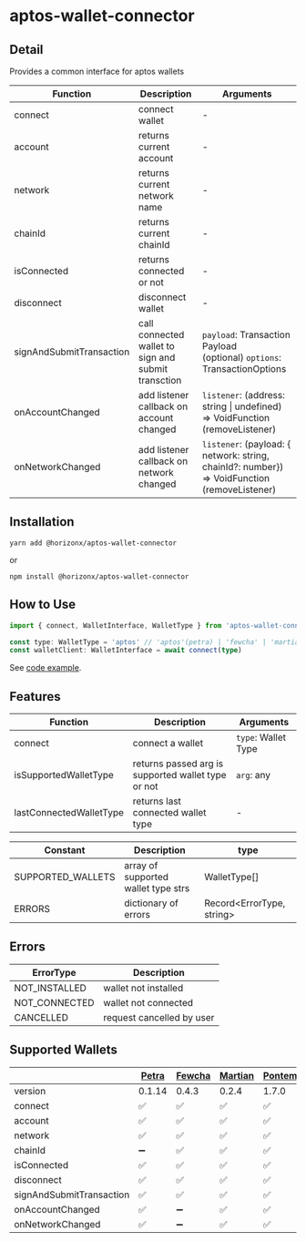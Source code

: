 # aptos-wallet-connector

## Detail

Provides a common interface for aptos wallets

| Function                 | Description                                         | Arguments                                                                                    |
| ------------------------ | --------------------------------------------------- | -------------------------------------------------------------------------------------------- |
| connect                  | connect wallet                                      | -                                                                                            |
| account                  | returns current account                             | -                                                                                            |
| network                  | returns current network name                        | -                                                                                            |
| chainId                  | returns current chainId                             | -                                                                                            |
| isConnected              | returns connected or not                            | -                                                                                            |
| disconnect               | disconnect wallet                                   | -                                                                                            |
| signAndSubmitTransaction | call connected wallet to sign and submit transction | `payload`: Transaction Payload<br> (optional) `options`: TransactionOptions                  |
| onAccountChanged         | add listener callback on account changed            | `listener`: (address: string \| undefined) => VoidFunction (removeListener)                  |
| onNetworkChanged         | add listener callback on network changed            | `listener`: (payload: { network: string, chainId?: number}) => VoidFunction (removeListener) |

## Installation

```
yarn add @horizonx/aptos-wallet-connector
```

or

```
npm install @horizonx/aptos-wallet-connector
```

## How to Use

```typescript
import { connect, WalletInterface, WalletType } from 'aptos-wallet-connector'

const type: WalletType = 'aptos' // 'aptos'(petra) | 'fewcha' | 'martian' | 'pontem'
const walletClient: WalletInterface = await connect(type)
```

See [code example](https://github.com/horizonx-tech/aptos-module-explorer/blob/main/src/hooks/useWallet.tsx).

## Features

| Function                | Description                                        | Arguments           |
| ----------------------- | -------------------------------------------------- | ------------------- |
| connect                 | connect a wallet                                   | `type`: Wallet Type |
| isSupportedWalletType   | returns passed arg is supported wallet type or not | `arg`: any          |
| lastConnectedWalletType | returns last connected wallet type                 | -                   |

| Constant          | Description                         | type                      |
| ----------------- | ----------------------------------- | ------------------------- |
| SUPPORTED_WALLETS | array of supported wallet type strs | WalletType[]              |
| ERRORS            | dictionary of errors                | Record<ErrorType, string> |

## Errors

| ErrorType     | Description               |
| ------------- | ------------------------- |
| NOT_INSTALLED | wallet not installed      |
| NOT_CONNECTED | wallet not connected      |
| CANCELLED     | request cancelled by user |

## Supported Wallets

|                          | [Petra](https://petra.app/) | [Fewcha](https://fewcha.app/) | [Martian](https://martianwallet.xyz/) | [Pontem](https://pontem.network/) |
| ------------------------ | --------------------------- | ----------------------------- | ------------------------------------- | --------------------------------- |
| version                  | 0.1.14                      | 0.4.3                         | 0.2.4                                 | 1.7.0                             |
| connect                  | :white_check_mark:          | :white_check_mark:            | :white_check_mark:                    | :white_check_mark:                |
| account                  | :white_check_mark:          | :white_check_mark:            | :white_check_mark:                    | :white_check_mark:                |
| network                  | :white_check_mark:          | :white_check_mark:            | :white_check_mark:                    | :white_check_mark:                |
| chainId                  | :heavy_minus_sign:          | :white_check_mark:            | :white_check_mark:                    | :white_check_mark:                |
| isConnected              | :white_check_mark:          | :white_check_mark:            | :white_check_mark:                    | :white_check_mark:                |
| disconnect               | :white_check_mark:          | :white_check_mark:            | :white_check_mark:                    | :white_check_mark:                |
| signAndSubmitTransaction | :white_check_mark:          | :white_check_mark:            | :white_check_mark:                    | :white_check_mark:                |
| onAccountChanged         | :white_check_mark:          | :heavy_minus_sign:            | :white_check_mark:                    | :white_check_mark:                |
| onNetworkChanged         | :white_check_mark:          | :heavy_minus_sign:            | :white_check_mark:                    | :white_check_mark:                |
